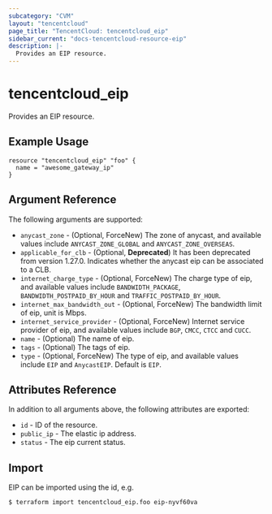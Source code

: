 ```yaml
---
subcategory: "CVM"
layout: "tencentcloud"
page_title: "TencentCloud: tencentcloud_eip"
sidebar_current: "docs-tencentcloud-resource-eip"
description: |-
  Provides an EIP resource.
---
```


# tencentcloud_eip

Provides an EIP resource.

## Example Usage

```hcl
resource "tencentcloud_eip" "foo" {
  name = "awesome_gateway_ip"
}
```

## Argument Reference

The following arguments are supported:

* `anycast_zone` - (Optional, ForceNew) The zone of anycast, and available values include `ANYCAST_ZONE_GLOBAL` and `ANYCAST_ZONE_OVERSEAS`.
* `applicable_for_clb` - (Optional, **Deprecated**) It has been deprecated from version 1.27.0. Indicates whether the anycast eip can be associated to a CLB.
* `internet_charge_type` - (Optional, ForceNew) The charge type of eip, and available values include `BANDWIDTH_PACKAGE`, `BANDWIDTH_POSTPAID_BY_HOUR` and `TRAFFIC_POSTPAID_BY_HOUR`.
* `internet_max_bandwidth_out` - (Optional, ForceNew) The bandwidth limit of eip, unit is Mbps.
* `internet_service_provider` - (Optional, ForceNew) Internet service provider of eip, and available values include `BGP`, `CMCC`, `CTCC` and `CUCC`.
* `name` - (Optional) The name of eip.
* `tags` - (Optional) The tags of eip.
* `type` - (Optional, ForceNew) The type of eip, and available values include `EIP` and `AnycastEIP`. Default is `EIP`.

## Attributes Reference

In addition to all arguments above, the following attributes are exported:

* `id` - ID of the resource.
* `public_ip` - The elastic ip address.
* `status` - The eip current status.


## Import

EIP can be imported using the id, e.g.

```
$ terraform import tencentcloud_eip.foo eip-nyvf60va
```

